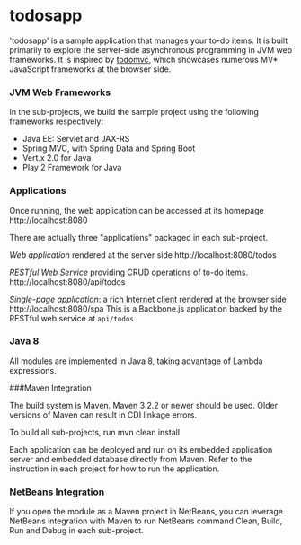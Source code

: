 todosapp 
========

'todosapp' is a sample application that manages your to-do items. It is built primarily to explore the server-side asynchronous programming in JVM web frameworks.
It is inspired by [todomvc](http://todomvc.com/), which showcases numerous MV* JavaScript frameworks at the browser side.

### JVM Web Frameworks
In the sub-projects, we build the sample project using the following frameworks respectively:
- Java EE: Servlet and JAX-RS
- Spring MVC, with Spring Data and Spring Boot
- Vert.x 2.0 for Java
- Play 2 Framework for Java


### Applications

Once running, the web application can be accessed at its homepage
    http://localhost:8080
 
There are actually three "applications" packaged in each sub-project.

*Web application* rendered at the server side
    http://localhost:8080/todos


*RESTful Web Service* providing CRUD operations of to-do items.
    http://localhost:8080/api/todos


*Single-page application*: a rich Internet client rendered at the browser side
   http://localhost:8080/spa
This is a Backbone.js application backed by the RESTful web service at `api/todos`.


### Java 8

All modules are implemented in Java 8, taking advantage of Lambda expressions.


###Maven Integration

The build system is Maven. Maven 3.2.2 or newer should be used. 
Older versions of Maven can result in CDI linkage errors.

To build all sub-projects, run
    mvn clean install

Each application can be deployed and run on its embedded application server and embedded database directly from Maven. 
Refer to the instruction in each project for how to run the application.

### NetBeans Integration

If you open the module as a Maven project in NetBeans, you can leverage NetBeans integration with Maven to run NetBeans command Clean, Build, Run and Debug in each sub-project.

